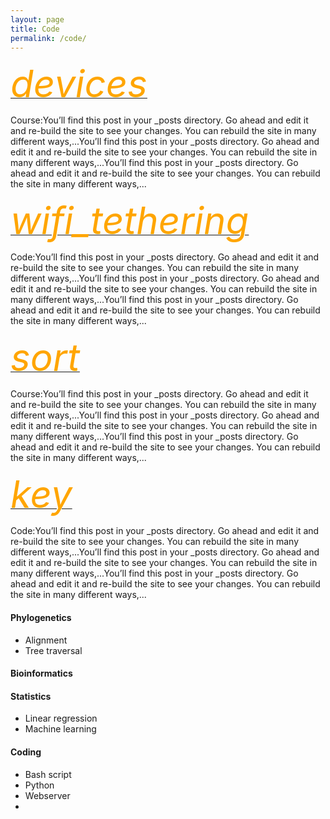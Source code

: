 ```yaml
---
layout: page
title: Code
permalink: /code/
---
```


<div class="container-fluid">
  <div class="row">
    <div class="col-sm-4">
      <a href="https://teach.phylolab.net/course">
        <div class="text-center"><i class="material-icons" style="font-size:60px;color:orange;">devices</i></div>
      </a>
      <p>Course:You’ll find this post in your _posts directory. Go ahead and edit it and re-build the site to see your changes. You can rebuild the site in many different ways,...You’ll find this post in your _posts directory. Go ahead and edit it and re-build the site to see your changes. You can rebuild the site in many different ways,...You’ll find this post in your _posts directory. Go ahead and edit it and re-build the site to see your changes. You can rebuild the site in many different ways,...</p>   
    </div>
    <div class="col-sm-4">
      <a href="https://teach.phylolab.net/course">
        <div class="text-center"><i class="material-icons" style="font-size:60px;color:orange;">wifi_tethering</i></div>
      </a>
      <p>Code:You’ll find this post in your _posts directory. Go ahead and edit it and re-build the site to see your changes. You can rebuild the site in many different ways,...You’ll find this post in your _posts directory. Go ahead and edit it and re-build the site to see your changes. You can rebuild the site in many different ways,...You’ll find this post in your _posts directory. Go ahead and edit it and re-build the site to see your changes. You can rebuild the site in many different ways,...</p>         
    </div>
  
  </div>
  
  <div class="row">
    <div class="col-sm-4">
      <a href="https://teach.phylolab.net/course">
        <div class="text-center"><i class="material-icons" style="font-size:60px;color:orange;">sort</i></div>
      </a>
      <p>Course:You’ll find this post in your _posts directory. Go ahead and edit it and re-build the site to see your changes. You can rebuild the site in many different ways,...You’ll find this post in your _posts directory. Go ahead and edit it and re-build the site to see your changes. You can rebuild the site in many different ways,...You’ll find this post in your _posts directory. Go ahead and edit it and re-build the site to see your changes. You can rebuild the site in many different ways,...</p>   
    </div>
    <div class="col-sm-4">
      <a href="https://teach.phylolab.net/course">
        <div class="text-center"><i class="material-icons" style="font-size:60px;color:orange;">key</i></div>
      </a>
      <p>Code:You’ll find this post in your _posts directory. Go ahead and edit it and re-build the site to see your changes. You can rebuild the site in many different ways,...You’ll find this post in your _posts directory. Go ahead and edit it and re-build the site to see your changes. You can rebuild the site in many different ways,...You’ll find this post in your _posts directory. Go ahead and edit it and re-build the site to see your changes. You can rebuild the site in many different ways,...</p>         
    </div>
    
</div>

#### Phylogenetics
- Alignment
- Tree traversal

#### Bioinformatics

#### Statistics
- Linear regression
- Machine learning

#### Coding
- Bash script
- Python
- Webserver
- 
